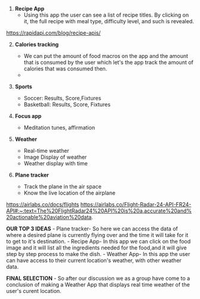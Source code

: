 1) **Recipe App**
    - Using this app the user can see a list of recipe titles. By clicking on it, the full recipe with meal type, difficulty level, and such is revealed.

https://rapidapi.com/blog/recipe-apis/




2) **Calories tracking**
    - We can put the amount of food macros on the app and the amount that is consumed by the user which let's the app track the amount of calories that was consumed then. 
    - 
4) **Sports**
    - Soccer: Results, Score,Fixtures
    - Basketball: Results, Score, Fixtures

4) **Focus app**
    - Meditation tunes, affirmation



5)  **Weather**
    - Real-time weather 
    - Image Display of weather
    - Weather display with time



6) **Plane tracker**
    - Track the plane in the air space
    - Know the live location of the airplane
    
https://airlabs.co/docs/flights
https://airlabs.co/Flight-Radar-24-API-FR24-API#:~:text=The%20FlightRadar24%20API%20is%20a,accurate%20and%20actionable%20aviation%20data.

**OUR TOP 3 IDEAS**
    - Plane tracker- So here we can access the data of where a desired plane is currently flying over and the time it will take for it to get to it's destination. 
    - Recipe App- In this app we can click on the food image and it will list all the ingredients needed for the food,and it will give step by step process to make the dish.
    - Weather App- In this app the user can have access to their current location's weather, with other weather data. 


**FINAL SELECTION**
    - So after our discussion we as a group have come to a conclusion of making a Weather App that displays real time weather of the user's curent location. 

    











